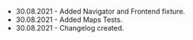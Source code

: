 
* 30.08.2021 - Added Navigator and Frontend fixture.
* 30.08.2021 - Added Maps Tests.
* 30.08.2021 - Changelog created.